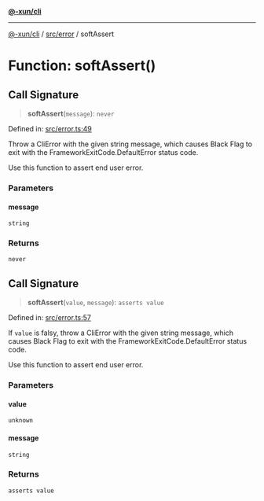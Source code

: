 [**@-xun/cli**](../../../README.md)

***

[@-xun/cli](../../../README.md) / [src/error](../README.md) / softAssert

# Function: softAssert()

## Call Signature

> **softAssert**(`message`): `never`

Defined in: [src/error.ts:49](https://github.com/Xunnamius/cli-utils/blob/74bfa47fc80f4ebda9a4e0fb9b2b0d112ef3baed/src/error.ts#L49)

Throw a CliError with the given string message, which
causes Black Flag to exit with the FrameworkExitCode.DefaultError
status code.

Use this function to assert end user error.

### Parameters

#### message

`string`

### Returns

`never`

## Call Signature

> **softAssert**(`value`, `message`): `asserts value`

Defined in: [src/error.ts:57](https://github.com/Xunnamius/cli-utils/blob/74bfa47fc80f4ebda9a4e0fb9b2b0d112ef3baed/src/error.ts#L57)

If `value` is falsy, throw a CliError with the given string message,
which causes Black Flag to exit with the
FrameworkExitCode.DefaultError status code.

Use this function to assert end user error.

### Parameters

#### value

`unknown`

#### message

`string`

### Returns

`asserts value`
